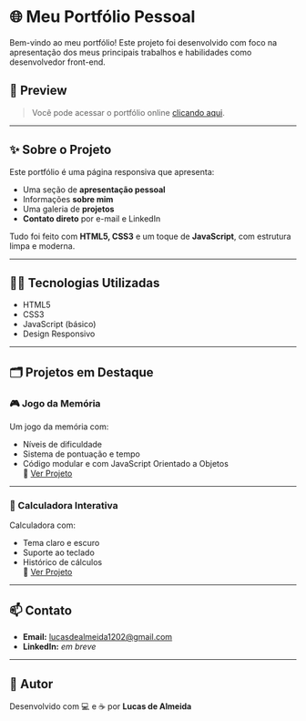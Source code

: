 # 🌐 Meu Portfólio Pessoal

Bem-vindo ao meu portfólio! Este projeto foi desenvolvido com foco na apresentação dos meus principais trabalhos e habilidades como desenvolvedor front-end.

## 📸 Preview
> Você pode acessar o portfólio online [clicando aqui](https://n3m0-sys.github.io/portifolio/).

---

## ✨ Sobre o Projeto

Este portfólio é uma página responsiva que apresenta:
- Uma seção de **apresentação pessoal**
- Informações **sobre mim**
- Uma galeria de **projetos**
- **Contato direto** por e-mail e LinkedIn

Tudo foi feito com **HTML5, CSS3** e um toque de **JavaScript**, com estrutura limpa e moderna.

---

## 🧑‍💻 Tecnologias Utilizadas

- HTML5
- CSS3
- JavaScript (básico)
- Design Responsivo

---

## 🗂️ Projetos em Destaque

### 🎮 Jogo da Memória
Um jogo da memória com:
- Níveis de dificuldade
- Sistema de pontuação e tempo
- Código modular e com JavaScript Orientado a Objetos  
🔗 [Ver Projeto](projetos/jogo-memoria/index.html)

---

### 🧮 Calculadora Interativa
Calculadora com:
- Tema claro e escuro
- Suporte ao teclado
- Histórico de cálculos  
🔗 [Ver Projeto](projetos/calculadora/index.html)

---

## 📫 Contato

- **Email:** lucasdealmeida1202@gmail.com  
- **LinkedIn:** *em breve*

---

## 🚀 Autor

Desenvolvido com 💻 e ☕ por **Lucas de Almeida**  
